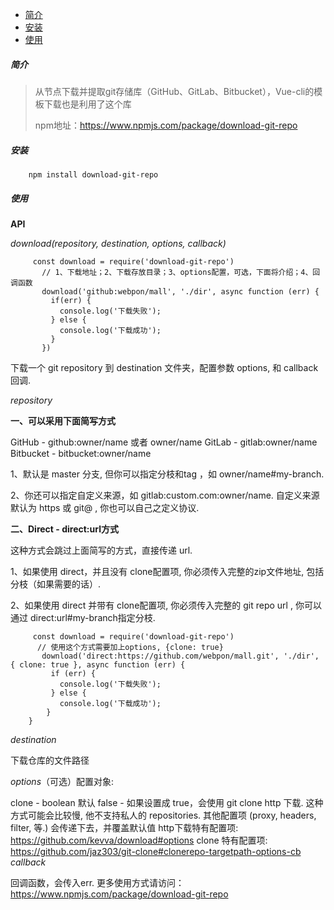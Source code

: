 - [简介](#简介)
- [安装](#安装)
- [使用](#使用)
##### 简介

> 从节点下载并提取git存储库（GitHub、GitLab、Bitbucket），Vue-cli的模板下载也是利用了这个库
>
> npm地址：https://www.npmjs.com/package/download-git-repo

##### 安装

```
	npm install download-git-repo
```

##### 使用

**API**

*download(repository, destination, options, callback)*

```
     const download = require('download-git-repo')
       // 1、下载地址；2、下载存放目录；3、options配置，可选，下面将介绍；4、回调函数
       download('github:webpon/mall', './dir', async function (err) {
         if(err) {
           console.log('下载失败');
         } else {
           console.log('下载成功');
         }
       })
```

下载一个 git repository 到 destination 文件夹，配置参数 options, 和 callback回调.

*repository*

**一、可以采用下面简写方式**

 GitHub - github:owner/name 或者 owner/name
		GitLab - gitlab:owner/name
		Bitbucket - bitbucket:owner/name

1、默认是 master 分支, 但你可以指定分枝和tag ，如 owner/name#my-branch. 

2、你还可以指定自定义来源，如 gitlab:custom.com:owner/name. 自定义来源默认为 https 或 git@ , 你也可以自己之定义协议. 

**二、Direct - direct:url方式**

这种方式会跳过上面简写的方式，直接传递 url.

1、如果使用 direct，并且没有 clone配置项, 你必须传入完整的zip文件地址, 包括分枝（如果需要的话）. 

2、如果使用 direct 并带有 clone配置项, 你必须传入完整的 git repo url , 你可以通过 direct:url#my-branch指定分枝.

```
     const download = require('download-git-repo')
	  // 使用这个方式需要加上options, {clone: true}
       download('direct:https://github.com/webpon/mall.git', './dir', { clone: true }, async function (err) {
         if (err) {
           console.log('下载失败');
         } else {
           console.log('下载成功');
		}
	}
```

*destination*

下载仓库的文件路径

 

*options*（可选）配置对象:

clone - boolean 默认 false - 如果设置成 true，会使用 git clone  http 下载. 这种方式可能会比较慢, 他不支持私人的 repositories.
其他配置项 (proxy, headers, filter, 等.) 会传递下去，并覆盖默认值
http下载特有配置项: https://github.com/kevva/download#options
clone 特有配置项: https://github.com/jaz303/git-clone#clonerepo-targetpath-options-cb
	  *callback*

回调函数，会传入err.
更多使用方式请访问：https://www.npmjs.com/package/download-git-repo